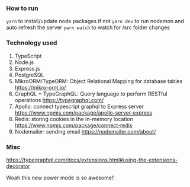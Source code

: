 ### How to run
`yarn` to install/update node packages if not
`yarn dev` to run nodemon and auto refresh the server
`yarn watch` to watch for /src folder changes 

### Technology used
1.  TypeScript
2.  Node.js
3.  Express.js
4.  PostgreSQL
5.  MikroORM/TypeORM: Object Relational Mapping for database tables https://mikro-orm.io/
6.  GraphQL + TypeGraphQL: Query language to perform RESTful operations https://typegraphql.com/
7.  Apollo: connect typescript graphql to Express server https://www.npmjs.com/package/apollo-server-express
8.  Redis: storing cookies in the in-memory location https://www.npmjs.com/package/connect-redis
9.  Nodemailer: sending email https://nodemailer.com/about/

### Misc

https://typegraphql.com/docs/extensions.html#using-the-extensions-decorator

Woah this new power mode is so awesome!!
